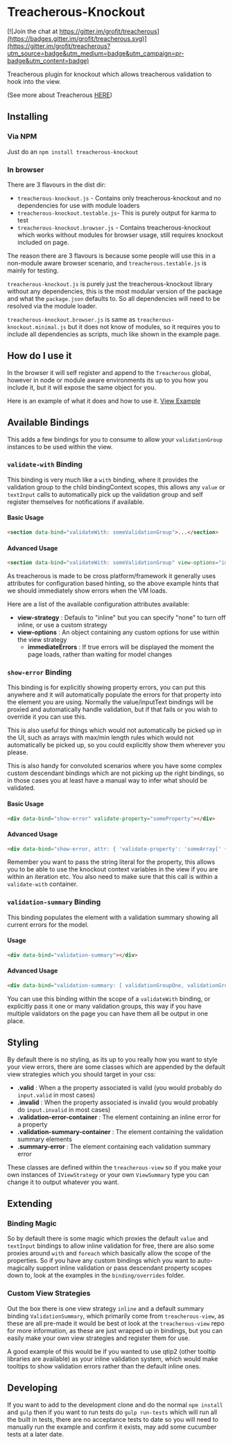 # Treacherous-Knockout

[![Join the chat at https://gitter.im/grofit/treacherous](https://badges.gitter.im/grofit/treacherous.svg)](https://gitter.im/grofit/treacherous?utm_source=badge&utm_medium=badge&utm_campaign=pr-badge&utm_content=badge)

Treacherous plugin for knockout which allows treacherous validation to hook into the view.

(See more about Treacherous [HERE](https://github.com/grofit/treacherous))

## Installing

### Via NPM

Just do an `npm install treacherous-knockout`

### In browser

There are 3 flavours in the dist dir:

* `treacherous-knockout.js`         - Contains only treacherous-knockout and no dependencies for use with module loaders
* `treacherous-knockout.testable.js`- This is purely output for karma to test
* `treacherous-knockout.browser.js` - Contains treacherous-knockout which works without modules for browser usage, still requires knockout included on page.

The reason there are 3 flavours is because some people will use this in a non-module aware
browser scenario, and `treacherous.testable.js` is mainly for testing.

`treacherous-knockout.js` is purely just the treacherous-knockout library without any dependencies, 
this is the most modular version of the package and what the `package.json` defaults to. So all dependencies
will need to be resolved via the module loader.

`treacherous-knockout.browser.js` is same as `treacherous-knockout.minimal.js` but it does not know of modules, so it 
requires you to include all dependencies as scripts, much like shown in the example page.

## How do I use it

In the browser it will self register and append to the `Treacherous` global, however in node or module aware
environments its up to you how you include it, but it will expose the same object for you.

Here is an example of what it does and how to use it.
[View Example](https://rawgithub.com/grofit/treacherous-knockout/master/example/index.html)

## Available Bindings

This adds a few bindings for you to consume to allow your `validationGroup` instances to be used within the view.

### `validate-with` Binding

This binding is very much like a `with` binding, where it provides the validation group to the child bindingContext
scopes, this allows any `value` or `textInput` calls to automatically pick up the validation group and self 
register themselves for notifications if available.

#### Basic Usage
```html
<section data-bind="validateWith: someValidationGroup">...</section>
```

#### Advanced Usage
```html
<section data-bind="validateWith: someValidationGroup" view-options="immediateErrors: true">...</section>
```

As treacherous is made to be cross platform/framework it generally uses attributes for configuration
based hinting, so the above example hints that we should immediately show errors when the VM loads.

Here are a list of the available configuration attributes available:

- **view-strategy** : Defauls to "inline" but you can specify "none" to turn off inline, or use a custom strategy
- **view-options** : An object containing any custom options for use within the view strategy
    - **immediateErrors** : If true errors will be displayed the moment the page loads, rather than waiting for model changes

### `show-error` Binding

This binding is for explicitly showing property errors, you can put this anywhere and it will automatically populate
the errors for that property into the element you are using. Normally the value/inputText bindings will be proxied
and automatically handle validation, but if that fails or you wish to override it you can use this.

This is also useful for things which would not automatically be picked up in the UI, such as arrays with max/min length
rules which would not automatically be picked up, so you could explicitly show them wherever you please.

This is also handy for convoluted scenarios where you have some complex custom descendant bindings which are not picking
up the right bindings, so in those cases you at least have a manual way to infer what should be validated.

#### Basic Usage
```html
<div data-bind="show-error" validate-property="someProperty"></div>
```

#### Advanced Usage
```html
<div data-bind="show-error, attr: { 'validate-property': 'someArray[' + index() + '].foo'}"></div>
```

Remember you want to pass the string literal for the property, this allows you to be able to use the 
knockout context variables in the view if you are within an iteration etc. You also need to make sure
that this call is within a `validate-with` container.

### `validation-summary` Binding

This binding populates the element with a validation summary showing all current errors for the model.

#### Usage
```html
<div data-bind="validation-summary"></div>
```

#### Advanced Usage
```html
<div data-bind="validation-summary: [ validationGroupOne, validationGroupTwo ]"></div>
```

You can use this binding within the scope of a `validateWith` binding, or explicitly pass it one or many
validation groups, this way if you have multiple validators on the page you can have them all be output 
in one place.

## Styling

By default there is no styling, as its up to you really how you want to style your view errors, 
there are some classes which are appended by the default view strategies which you should target in your css:

- **.valid** : When a the property associated is valid (you would probably do `input.valid` in most cases) 
- **.invalid** : When the property associated is invalid (you would probably do `input.invalid` in most cases)
- **.validation-error-container** : The element containing an inline error for a property
- **.validation-summary-container** : The element containing the validation summary elements
- **.summary-error** : The element containing each validation summary error

These classes are defined within the `treacherous-view` so if you make your own instances of `IViewStrategy` 
or your own `ViewSummary` type you can change it to output whatever you want.

## Extending

### Binding Magic

So by default there is some magic which proxies the default `value` and `textInput` bindings to allow inline 
validation for free, there are also some proxies around `with` and `foreach` which basically allow the scope
of the properties. So if you have any custom bindings which you want to auto-magically support inline validation 
or pass descendant property scopes down to, look at the examples in the `binding/overrides` folder.

### Custom View Strategies

Out the box there is one view strategy `inline` and a default summary binding `ValidationSummary`, which primarily 
come from `treacherous-view`, as these are all pre-made it would be best ot look at the `treacherous-view` repo 
for more information, as these are just wrapped up in bindings, but you can easily make your own view strategies 
and register them for use.

A good example of this would be if you wanted to use qtip2 (other tooltip libraries are available) as your
inline validation system, which would make tooltips to show validation errors rather than the default inline
ones.

## Developing

If you want to add to the development clone and do the normal `npm install` and `gulp` then if you want to 
run tests do `gulp run-tests` which will run all the built in tests, there are no acceptance tests to date
so you will need to manually run the example and confirm it exists, may add some cucumber tests at a later date.